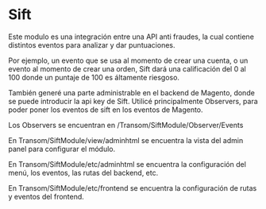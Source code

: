 # Sift

Este modulo es una integración entre una API anti fraudes, la cual contiene distintos eventos para analizar y dar puntuaciones.

Por ejemplo, un evento que se usa al momento de crear una cuenta, o un evento al momento de crear una orden, Sift dará una calificación del 0 al 100 donde un puntaje de 100 es áltamente riesgoso.

También generé una parte administrable en el backend de Magento, donde se puede introducir la api key de Sift.
Utilicé principalmente Observers, para poder poner los eventos de sift en los eventos de Magento.

Los Observers se encuentran en /Transom/SiftModule/Observer/Events

En Transom/SiftModule/view/adminhtml se encuentra la vista del admin panel para configurar el módulo.

En Transom/SiftModule/etc/adminhtml se encuentra la configuración del menú, los eventos, las rutas del backend, etc.

En Transom/SiftModule/etc/frontend se encuentra la configuración de rutas y eventos del frontend.
